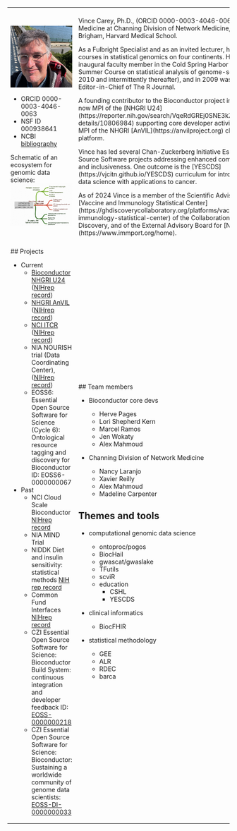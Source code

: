 
<br>
<br>
<table border="0">
 <tr>
    <td><b style="font-size:30px">  </b></td>
    <td><b style="font-size:30px">  </b></td>
    <td><b style="font-size:30px">  </b></td>
    <td><b style="font-size:30px">  </b></td>
 </tr>
 <tr>
<td colspan="2">
<img src="man/figures/vjcsq.jpeg" width=450px/>
<ul>
<li> ORCID 0000-0003-4046-0063 </li>
<li> NSF ID 000938641 </li>
<li> NCBI <a href="https://www.ncbi.nlm.nih.gov/myncbi/vincent.carey.1/bibliography/public/">bibliography</a> </li>
</ul>
Schematic of an ecosystem for genomic data science:
<img src="man/figures/softeco.png" width=450px/>
</td>
<td colspan="2">
 <p>
Vince Carey, Ph.D., (ORCID 0000-0003-4046-0063) is Professor of Medicine at Channing Division of Network
Medicine, Mass General Brigham, Harvard Medical School.
<p>
As a Fulbright Specialist and as an invited lecturer, he has given short courses in statistical genomics on four continents. He was an inaugural faculty member in the Cold Spring Harbor Laboratory Summer Course on statistical analysis of genome-scale data (2005-2010 and intermittently thereafter), and in 2009 was inaugural Editor-in-Chief of The R Journal. 
<p>
A founding contributor to the Bioconductor project in 2001, Vince is now MPI of the
[NHGRI U24](https://reporter.nih.gov/search/VqeRdGREj0SNE3kZAPXvdg/project-details/10806984) supporting core 
developer activities.  He is also MPI of the NHGRI [AnVIL](https://anvilproject.org) cloud computing platform. 
<p>
Vince has led several Chan-Zuckerberg Initiative Essential Open Source Software projects
addressing enhanced community support and inclusiveness.  One outcome is the [YESCDS](https://vjcitn.github.io/YESCDS)
curriculum for introductory genomic data science with applications to cancer.
<p>
As of 2024 Vince is a member of the Scientific Advisory Board of the [Vaccine and Immunology Statistical Center](https://ghdiscoverycollaboratory.org/platforms/vaccine-immunology-statistical-center) of the Collaboration for AIDS Vaccine Discovery, and of the External Advisory Board for [NIAID ImmPort](https://www.immport.org/home).
</td>
 </tr>


 <tr>
    <td><b style="font-size:30px">  </b></td>
    <td><b style="font-size:30px">  </b></td>
    <td><b style="font-size:30px">  </b></td>
    <td><b style="font-size:30px">  </b></td>
 </tr>

 <tr>

<td colspan="2">
## Projects

- Current
    - [Bioconductor NHGRI U24](https://bioconductor.org) ([NIHrep record](https://reporter.nih.gov/project-details/10088557))
    - [NHGRI AnVIL](https://anvilproject.org) ([NIHrep record](https://reporter.nih.gov/project-details/10892285))
    - [NCI ITCR](https://www.cancer.gov/about-nci/organization/cssi/resources/informatics-tools) ([NIHrep record](https://reporter.nih.gov/project-details/10865962))
    - NIA NOURISH trial (Data Coordinating Center), ([NIHrep record](https://reporter.nih.gov/project-details/10249066))
    - EOSS6: Essential Open Source Software for Science (Cycle 6): Ontological resource tagging and discovery for Bioconductor ID: EOSS6-0000000067
- Past
    - NCI Cloud Scale Bioconductor [NIHrep record](https://reporter.nih.gov/project-details/9295396)
    - NIA MIND Trial
    - NIDDK Diet and insulin sensitivity: statistical methods [NIH rep record](https://reporter.nih.gov/project-details/8788350)
    - Common Fund Interfaces [NIHrep record](https://reporter.nih.gov/project-details/10356362)
    - CZI Essential Open Source Software for Science: Bioconductor Build System: continuous integration and developer feedback ID: [EOSS-0000000218](https://chanzuckerberg.com/eoss/proposals/bioconductor-build-system-continuous-integration-and-developer-feedback/)
    - CZI Essential Open Source Software for Science: Bioconductor: Sustaining a worldwide community of genome data scientists: [EOSS-DI-0000000033](https://chanzuckerberg.com/eoss/proposals/bioconductor-sustaining-a-worldwide-community-of-genome-data-scientists/)
</td>


<td colspan="2">
## Team members

- Bioconductor core devs
    - Herve Pages
    - Lori Shepherd Kern
    - Marcel Ramos
    - Jen Wokaty
    - Alex Mahmoud

- Channing Division of Network Medicine
    - Nancy Laranjo
    - Xavier Reilly
    - Alex Mahmoud
    - Madeline Carpenter

## Themes and tools

- computational genomic data science
    - ontoproc/pogos
    - BiocHail
    - gwascat/gwaslake
    - TFutils
    - scviR
    - education
        - CSHL
        - YESCDS

- clinical informatics
    - BiocFHIR

- statistical methodology
    - GEE
    - ALR
    - RDEC
    - barca
</td>
</tr>
</table>
